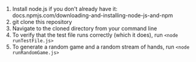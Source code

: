 1. Install node.js if you don't already have it: docs.npmjs.com/downloading-and-installing-node-js-and-npm
2. git clone this repository
3. Navigate to the cloned directory from your command line
4. To verify that the test file runs correctly (which it does), run `<node runTestFile.js>`
5. To generate a random game and a random stream of hands, run `<node runRandomGame.js>`
